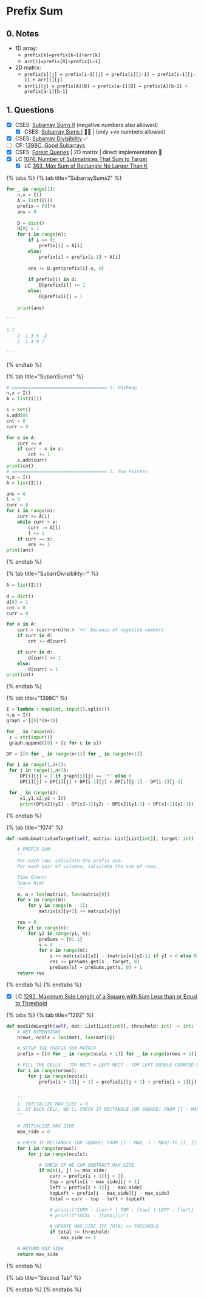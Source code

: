 # Prefix Sum

## 0. Notes

* 1D array:
  * `prefix[k]=prefix[k−1]+arr[k]`
  * `arr[i]=prefix[R]−prefix[L−1]`
* 2D matrix:
  * `prefix[i][j] = prefix[i-1][j] + prefix[i][j-1] − prefix[i-1][j-1] + arr[i][j]`
  * `arr[i][j] = prefix[A][B] − prefix[a-1][B] − prefix[A][b-1] + prefix[a-1][b-1]`

## 1. Questions

* [x] CSES: [Subarray Sums II](https://cses.fi/problemset/task/1661) (negative numbers also allowed)
  * [x] CSES: [Subarray Sums I](https://cses.fi/problemset/task/1660) 🌟✅ | (only +ve numbers allowed)
* [x] CSES: [Subarray Divisibility](https://cses.fi/problemset/task/1662) ✅
* [ ] CF: [1398C. Good Subarrays](https://codeforces.com/contest/1398/problem/C)
* [x] CSES: [Forest Queries](https://cses.fi/problemset/task/1652) | 2D matrix | direct implementation 🌟
* [x] LC [1074. Number of Submatrices That Sum to Target](https://leetcode.com/problems/number-of-submatrices-that-sum-to-target/)
  * [x] LC [363. Max Sum of Rectangle No Larger Than K](https://leetcode.com/problems/max-sum-of-rectangle-no-larger-than-k/)

{% tabs %}
{% tab title="SubarraySums2" %}
```python
for _ in range(1):
    n,x = I()
    A = list(I())
    prefix = [0]*n
    ans = 0
    
    D = dict()
    D[0] = 1
    for i in range(n):
        if i == 0:
            prefix[i] = A[i]
        else:
            prefix[i] = prefix[i-1] + A[i]
            
        ans += D.get(prefix[i]-x, 0)
        
        if prefix[i] in D:
            D[prefix[i]] += 1
        else:
            D[prefix[i]] = 1
            
    print(ans)
        
'''
 
5 7
    2 -1 3 5 -2
    2  1 4 9 7  
 
'''
```
{% endtab %}

{% tab title="SubarrSumsI" %}
```python
# =================================== 1: Hashmap
n,x = I()
A = list(I())

s = set()
s.add(0)
cnt = 0
curr = 0

for e in A:
    curr += e
    if curr - x in s:
        cnt += 1
    s.add(curr)
print(cnt)
# =================================== 2: Two Pointer
n,x = I()
A = list(I())

ans = 0
l = 0
curr = 0
for i in range(n):
    curr += A[i]
    while curr > x:
        curr -= A[l]
        l += 1
    if curr == x:
        ans += 1
print(ans)
```
{% endtab %}

{% tab title="SubarrDivisibility✅" %}
```python
A = list(I())
 
d = dict()
d[0] = 1
cnt = 0
curr = 0

for e in A:
    curr = (curr+e+n)%n # '+n' because of negative numbers
    if curr in d:
        cnt += d[curr]

    if curr in d:
        d[curr] += 1
    else:
        d[curr] = 1
print(cnt)
```
{% endtab %}

{% tab title="1398C" %}
```python
I = lambda : map(int, input().split())
n,q = I()
graph = [[0]*(n+1)]

for _ in range(n):
 s = str(input())
 graph.append([0] + [c for c in s])

DP = [[0 for _ in range(n+1)] for _ in range(n+1)]

for i in range(1,n+1):
 for j in range(1,n+1):
     DP[i][j] = 1 if graph[i][j] == '*' else 0
     DP[i][j] = DP[i][j] + DP[i-1][j] + DP[i][j-1] - DP[i-1][j-1]

 for _ in range(q):
     x1,y1,x2,y2 = I()
     print(DP[x2][y2] - DP[x1-1][y2] - DP[x2][y1-1] + DP[x1-1][y1-1])
```
{% endtab %}

{% tab title="1074" %}
```python
def numSubmatrixSumTarget(self, matrix: List[List[int]], target: int) -> int:

    # PREFIX SUM
    '''
    For each row, calculate the prefix sum. 
    For each pair of columns, calculate the sum of rows.

    Time O(mnn)
    Space O(m)
    '''
    m, n = len(matrix), len(matrix[0])
    for x in range(m):
        for y in range(n - 1):
            matrix[x][y+1] += matrix[x][y]

    res = 0
    for y1 in range(n):
        for y2 in range(y1, n):
            preSums = {0: 1}
            s = 0
            for x in range(m):
                s += matrix[x][y2] - (matrix[x][y1-1] if y1 > 0 else 0)
                res += preSums.get(s - target, 0)
                preSums[s] = preSums.get(s, 0) + 1
    return res
```
{% endtab %}
{% endtabs %}

* [x] LC [1292. Maximum Side Length of a Square with Sum Less than or Equal to Threshold](https://leetcode.com/problems/maximum-side-length-of-a-square-with-sum-less-than-or-equal-to-threshold/)

{% tabs %}
{% tab title="1292" %}
```python
def maxSideLength(self, mat: List[List[int]], threshold: int) -> int:
    # GET DIMENSIONS
    nrows, ncols = len(mat), len(mat[0])

    # SETUP THE PREFIX SUM MATRIX
    prefix = [[0 for _ in range(ncols + 1)] for _ in range(nrows + 1)]

    # FILL THE CELLS - TOP RECT + LEFT RECT - TOP LEFT DOUBLE-COUNTED RECT
    for i in range(nrows):
        for j in range(ncols):
            prefix[i + 1][j + 1] = prefix[i][j + 1] + prefix[i + 1][j] - prefix[i][j] + mat[i][j]


    '''
    1. INITIALIZE MAX_SIDE = 0
    2. AT EACH CELL, WE'LL CHECK IF RECTANGLE (OR SQUARE) FROM [I - MAX, J - MAX] TO [I, J], BOTH INCLUSIVE, IS <= THRESHOLD
    '''

    # INITIALIZE MAX SIDE
    max_side = 0

    # CHECK IF RECTANGLE (OR SQUARE) FROM [I - MAX, J - MAX] TO [I, J] <= THRESHOLD
    for i in range(nrows):
        for j in range(ncols): 

            # CHECK IF WE CAN SUBTRACT MAX_SIDE
            if min(i, j) >= max_side:
                curr = prefix[i + 1][j + 1]
                top = prefix[i - max_side][j + 1]
                left = prefix[i + 1][j - max_side]
                topLeft = prefix[i - max_side][j - max_side]
                total = curr - top - left + topLeft

                # print(f"CURR : {curr} | TOP : {top} | LEFT : {left} | TOP_LEFT : {topLeft}")
                # print(f"TOTAL : {total}\n")

                # UPDATE MAX_SIDE IFF TOTAL <= THRESHOLD
                if total <= threshold:
                    max_side += 1

    # RETURN MAX SIDE
    return max_side
```
{% endtab %}

{% tab title="Second Tab" %}

{% endtab %}
{% endtabs %}

